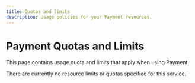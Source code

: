 ```yaml
---
title: Quotas and limits
description: Usage policies for your Payment resources.
---
```


# Payment Quotas and Limits

This page contains usage quota and limits that apply when using Payment.


There are currently no resource limits or quotas specified for this service.
